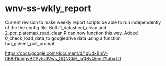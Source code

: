 # wnv-ss-wkly_report

Current revision to make weekly report scripts be able to run independently of the the config file.
Both 1_datasheet_clean and 2_pcr_platemap_read_clean.R can now function this way.
Added 0_check_load_data_to googledrive data using a function fun_gsheet_pull_prompt

https://docs.google.com/document/d/1gUdxBmV-fIB8R1mVgvBGPy5UIVws_OQNCkH_ia1f8vQ/edit?tab=t.0